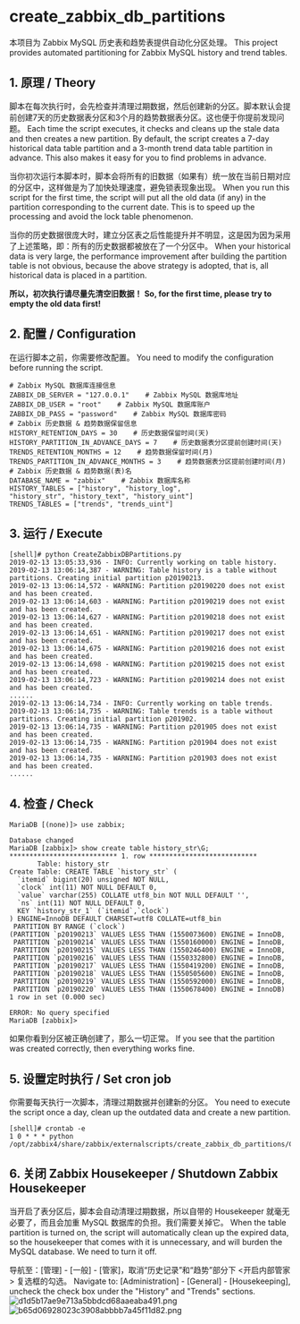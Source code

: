 # create_zabbix_db_partitions
本项目为 Zabbix MySQL 历史表和趋势表提供自动化分区处理。
This project provides automated partitioning for Zabbix MySQL history and trend tables.

## 1. 原理 / Theory
脚本在每次执行时，会先检查并清理过期数据，然后创建新的分区。脚本默认会提前创建7天的历史数据表分区和3个月的趋势数据表分区。这也便于你提前发现问题。
Each time the script executes, it checks and cleans up the stale data and then creates a new partition. By default, the script creates a 7-day historical data table partition and a 3-month trend data table partition in advance. This also makes it easy for you to find problems in advance.

当你初次运行本脚本时，脚本会将所有的旧数据（如果有）统一放在当前日期对应的分区中，这样做是为了加快处理速度，避免锁表现象出现。
When you run this script for the first time, the script will put all the old data (if any) in the partition corresponding to the current date. This is to speed up the processing and avoid the lock table phenomenon.

当你的历史数据很庞大时，建立分区表之后性能提升并不明显，这是因为因为采用了上述策略，即：所有的历史数据都被放在了一个分区中。
When your historical data is very large, the performance improvement after building the partition table is not obvious, because the above strategy is adopted, that is, all historical data is placed in a partition.

**所以，初次执行请尽量先清空旧数据！**
**So, for the first time, please try to empty the old data first!**

## 2. 配置 / Configuration
在运行脚本之前，你需要修改配置。
You need to modify the configuration before running the script.
```
# Zabbix MySQL 数据库连接信息
ZABBIX_DB_SERVER = "127.0.0.1"    # Zabbix MySQL 数据库地址
ZABBIX_DB_USER = "root"    # Zabbix MySQL 数据库账户
ZABBIX_DB_PASS = "password"    # Zabbix MySQL 数据库密码
# Zabbix 历史数据 & 趋势数据保留信息
HISTORY_RETENTION_DAYS = 30    # 历史数据保留时间(天)
HISTORY_PARTITION_IN_ADVANCE_DAYS = 7    # 历史数据表分区提前创建时间(天)
TRENDS_RETENTION_MONTHS = 12    # 趋势数据保留时间(月)
TRENDS_PARTITION_IN_ADVANCE_MONTHS = 3    # 趋势数据表分区提前创建时间(月)
# Zabbix 历史数据 & 趋势数据(表)名
DATABASE_NAME = "zabbix"    # Zabbix 数据库名称
HISTORY_TABLES = ["history", "history_log",
"history_str", "history_text", "history_uint"]
TRENDS_TABLES = ["trends", "trends_uint"]
```
## 3. 运行 / Execute
```
[shell]# python CreateZabbixDBPartitions.py
2019-02-13 13:05:33,936 - INFO: Currently working on table history.
2019-02-13 13:06:14,387 - WARNING: Table history is a table without partitions. Creating initial partition p20190213.
2019-02-13 13:06:14,572 - WARNING: Partition p20190220 does not exist and has been created.
2019-02-13 13:06:14,603 - WARNING: Partition p20190219 does not exist and has been created.
2019-02-13 13:06:14,627 - WARNING: Partition p20190218 does not exist and has been created.
2019-02-13 13:06:14,651 - WARNING: Partition p20190217 does not exist and has been created.
2019-02-13 13:06:14,675 - WARNING: Partition p20190216 does not exist and has been created.
2019-02-13 13:06:14,698 - WARNING: Partition p20190215 does not exist and has been created.
2019-02-13 13:06:14,723 - WARNING: Partition p20190214 does not exist and has been created.
......
2019-02-13 13:06:14,734 - INFO: Currently working on table trends.
2019-02-13 13:06:14,735 - WARNING: Table trends is a table without partitions. Creating initial partition p201902.
2019-02-13 13:06:14,735 - WARNING: Partition p201905 does not exist and has been created.
2019-02-13 13:06:14,735 - WARNING: Partition p201904 does not exist and has been created.
2019-02-13 13:06:14,735 - WARNING: Partition p201903 does not exist and has been created.
......
```
## 4. 检查 / Check
```
MariaDB [(none)]> use zabbix;

Database changed
MariaDB [zabbix]> show create table history_str\G;
*************************** 1. row ***************************
       Table: history_str
Create Table: CREATE TABLE `history_str` (
  `itemid` bigint(20) unsigned NOT NULL,
  `clock` int(11) NOT NULL DEFAULT 0,
  `value` varchar(255) COLLATE utf8_bin NOT NULL DEFAULT '',
  `ns` int(11) NOT NULL DEFAULT 0,
  KEY `history_str_1` (`itemid`,`clock`)
) ENGINE=InnoDB DEFAULT CHARSET=utf8 COLLATE=utf8_bin
 PARTITION BY RANGE (`clock`)
(PARTITION `p20190213` VALUES LESS THAN (1550073600) ENGINE = InnoDB,
 PARTITION `p20190214` VALUES LESS THAN (1550160000) ENGINE = InnoDB,
 PARTITION `p20190215` VALUES LESS THAN (1550246400) ENGINE = InnoDB,
 PARTITION `p20190216` VALUES LESS THAN (1550332800) ENGINE = InnoDB,
 PARTITION `p20190217` VALUES LESS THAN (1550419200) ENGINE = InnoDB,
 PARTITION `p20190218` VALUES LESS THAN (1550505600) ENGINE = InnoDB,
 PARTITION `p20190219` VALUES LESS THAN (1550592000) ENGINE = InnoDB,
 PARTITION `p20190220` VALUES LESS THAN (1550678400) ENGINE = InnoDB)
1 row in set (0.000 sec)

ERROR: No query specified
MariaDB [zabbix]>
```
如果你看到分区被正确创建了，那么一切正常。
If you see that the partition was created correctly, then everything works fine.
## 5. 设置定时执行 / Set cron job
你需要每天执行一次脚本，清理过期数据并创建新的分区。
You need to execute the script once a day, clean up the outdated data and create a new partition.
```
[shell]# crontab -e
1 0 * * * python /opt/zabbix4/share/zabbix/externalscripts/create_zabbix_db_partitions/CreateZabbixDBPartitions.py
```
## 6. 关闭 Zabbix Housekeeper / Shutdown Zabbix Housekeeper
当开启了表分区后，脚本会自动清理过期数据，所以自带的 Housekeeper 就毫无必要了，而且会加重 MySQL 数据库的负担。我们需要关掉它。
When the table partition is turned on, the script will automatically clean up the expired data, so the housekeeper that comes with it is unnecessary, and will burden the MySQL database. We need to turn it off.

导航至：[管理] - [一般] - [管家]，取消“历史记录”和“趋势”部分下 <开启内部管家> 复选框的勾选。
Navigate to: [Administration] - [General] - [Housekeeping], uncheck the <Enable internal housekeeping> check box under the "History" and "Trends" sections.
![d1d5b17ae9e713a5bbdcd68aaeaba491.png](en-resource://database/677:0)
![b65d06928023c3908abbbb7a45f11d82.png](en-resource://database/675:0)

